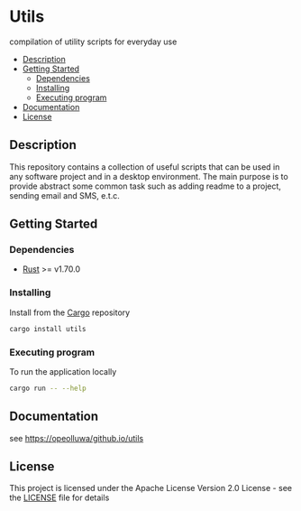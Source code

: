 # Utils

compilation of utility scripts for everyday use

- [Description](#description)
- [Getting Started](#getting-started)
  - [Dependencies](#dependencies)
  - [Installing](#installing)
  - [Executing program](#executing-program)
- [Documentation](#documentation)
- [License](#license)

## Description

This repository contains a collection of useful scripts that can be used in any software project and in a desktop environment. The main purpose is to provide abstract some common task such as adding readme to a project, sending email and SMS, e.t.c.

## Getting Started

### Dependencies

- [Rust](https://rust-lang.org) >= v1.70.0

### Installing

Install from the [Cargo](https://crates.io) repository

```sh
cargo install utils
```

### Executing program

To run the application locally

```sh
cargo run -- --help
```

## Documentation

see [https://opeolluwa/github.io/utils](https://opeolluwa.github.io)

## License

This project is licensed under the Apache License
Version 2.0 License - see the [LICENSE](./LICENSE) file for details
